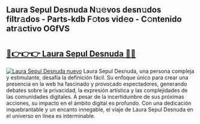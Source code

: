## Laura Sepul Desnuda N𝚞𝚎vos desn𝚞dos filtr𝚊dos - Parts-kdb F𝚘tos vid𝚎o - C𝚘ntenido atr𝚊ctivo OGfVS

# <h2><a href="http://mb80bx.tromn.icu/?c=Laura+Sepul+Desnuda">🔗👉👉👉 Laura Sepul Desnuda 🔗🔗</a></h2>

[![Laura Sepul Desnuda nuevo](https://i.imgur.com/pEAQMta.gif)](http://mb80bx.tromn.icu/?c=Laura+Sepul+Desnuda)
Laura Sepul Desnuda, una persona compleja y estimulante, desafía la definición fácil. Su enfoque único para crear una presencia en la web ha fascinado y provocado espectadores, generando debates sobre la privacidad, la expresión artística y las complejidades de las comunidades digitales. A pesar de la incertidumbre de sus próximas acciones, su impacto en el ámbito digital es profundo. Con una dedicación inquebrantable y un encanto innegable, el viaje de Laura Sepul Desnuda en el universo en línea es interminable.
